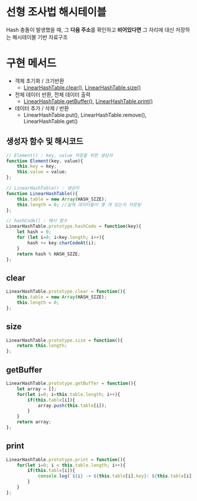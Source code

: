 # 선형 조사법 해시테이블
Hash 충돌이 발생했을 때, 그 **다음 주소**를 확인하고 **비어있다면** 그 자리에 대신 저장하는 해시테이블 기반 자료구조

# 구현 메서드
- 객체 초기화 / 크기반환
    - [LinearHashTable.clear()](#clear), [LinearHashTable.size()](#size)
- 전체 데이터 반환, 전체 데이터 출력
    - [LinearHashTable.getBuffer()](#getbuffer), [LinearHashTable.print()](#print)
- 데이터 추가 / 삭제 / 반환
    - LinearHashTable.put(), LinearHashTable.remove(), LinearHashTable.get()

## 생성자 함수 및 해시코드
```javascript
// Element() : key, value 저장을 위한 생성자 
function Element(key, value){
    this.key = key;
    this.value = value;
};

// LinearHashTable() : 생성자
function LinearHashTable(){
    this.table = new Array(HASH_SIZE);
    this.length = 0; //실제 데이터들이 몇 개 있는지 카운팅 
};

// hashCode() : 해시 함수
LinearHashTable.prototype.hashCode = function(key){
    let hash = 0;
    for (let i=0; i<key.length; i++){
        hash += key.charCodeAt(i);
    }
    return hash % HASH_SIZE;
};
```

## clear
```javascript
LinearHashTable.prototype.clear = function(){
    this.table = new Array(HASH_SIZE);
    this.length = 0;
};
```
## size
```javascript
LinearHashTable.prototype.size = function(){
    return this.length;
};
```
## getBuffer
```javascript
LinearHashTable.prototype.getBuffer = function(){
    let array = [];
    for(let i=0; i<this.table.length; i++){
        if(this.table[i]){
            array.push(this.table[i]);
        }
    }
    return array;
};
```

## print
```javascript
LinearHashTable.prototype.print = function(){
    for(let i=0; i < this.table.length; i++){
        if(this.table[i]){
            console.log(`${i} -> ${this.table[i].key}: ${this.table[i].value}`)
        }
    }
};
```